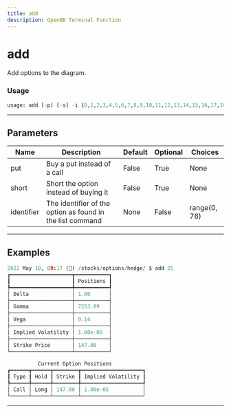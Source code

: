 ```yaml
---
title: add
description: OpenBB Terminal Function
---
```


# add

Add options to the diagram.

### Usage

```python
usage: add [-p] [-s] -i {0,1,2,3,4,5,6,7,8,9,10,11,12,13,14,15,16,17,18,19,20,21,22,23,24,25,26,27,28,29,30,31,32,33,34,35,36,37,38,39,40,41,42,43,44,45,46,47,48,49,50,51,52,53,54,55,56,57,58,59,60,61,62,63,64,65,66,67,68,69,70,71,72,73,74,75}
```

---

## Parameters

| Name | Description | Default | Optional | Choices |
| ---- | ----------- | ------- | -------- | ------- |
| put | Buy a put instead of a call | False | True | None |
| short | Short the option instead of buying it | False | True | None |
| identifier | The identifier of the option as found in the list command | None | False | range(0, 76) |
---

## Examples

```python
2022 May 10, 09:17 (🦋) /stocks/options/hedge/ $ add 25
┏━━━━━━━━━━━━━━━━━━━━┳━━━━━━━━━━━┓
┃                    ┃ Positions ┃
┡━━━━━━━━━━━━━━━━━━━━╇━━━━━━━━━━━┩
│ Delta              │ 1.00      │
├────────────────────┼───────────┤
│ Gamma              │ 7253.89   │
├────────────────────┼───────────┤
│ Vega               │ 0.14      │
├────────────────────┼───────────┤
│ Implied Volatility │ 1.00e-05  │
├────────────────────┼───────────┤
│ Strike Price       │ 147.00    │
└────────────────────┴───────────┘

          Current Option Positions           
┏━━━━━━┳━━━━━━┳━━━━━━━━┳━━━━━━━━━━━━━━━━━━━━┓
┃ Type ┃ Hold ┃ Strike ┃ Implied Volatility ┃
┡━━━━━━╇━━━━━━╇━━━━━━━━╇━━━━━━━━━━━━━━━━━━━━┩
│ Call │ Long │ 147.00 │ 1.00e-05           │
└──────┴──────┴────────┴────────────────────┘
```

---

